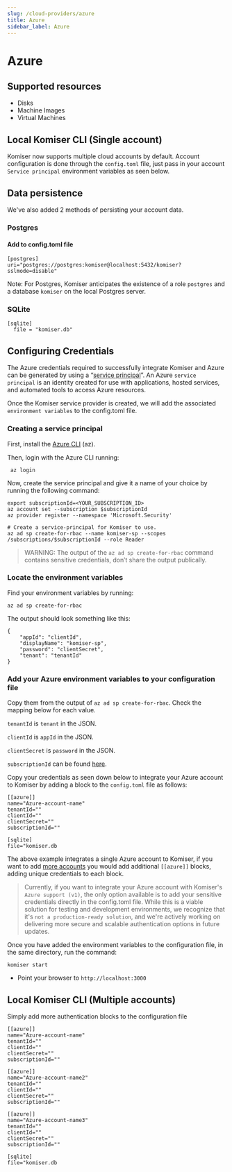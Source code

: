 ```yaml
---
slug: /cloud-providers/azure
title: Azure
sidebar_label: Azure
---
```


# Azure

## Supported resources
- Disks
- Machine Images
- Virtual Machines

## Local Komiser CLI (Single account)

Komiser now supports multiple cloud accounts by default. Account configuration is done through the `config.toml` file, just pass in your account `Service principal` environment variables as seen below.

## Data persistence 
We've also added 2 methods of persisting your account data.
### Postgres
#### Add to config.toml file
```
[postgres]
uri="postgres://postgres:komiser@localhost:5432/komiser?sslmode=disable"
```
Note: For Postgres, Komiser anticipates the existence of a role `postgres` and a database `komiser` on the local Postgres server.

### SQLite

```
[sqlite]
  file = "komiser.db"
```

## Configuring Credentials

The Azure credentials required to successfully integrate Komiser and Azure can be generated by using a “[service principal](https://learn.microsoft.com/en-us/cli/azure/create-an-azure-service-principal-azure-cli)”. An Azure `service principal` is an identity created for use with applications, hosted services, and automated tools to access Azure resources.

Once the Komiser service provider is created, we will add the associated `environment variables` to the config.toml file.

### Creating a service principal
First, install the [Azure CLI](https://learn.microsoft.com/en-us/cli/azure/install-azure-cli) (az).

Then, login with the Azure CLI running:
```
 az login
```

Now, create the service principal and give it a name of your choice by running the following command:
```
export subscriptionId=<YOUR_SUBSCRIPTION_ID>
az account set --subscription $subscriptionId
az provider register --namespace 'Microsoft.Security'

# Create a service-principal for Komiser to use. 
az ad sp create-for-rbac --name komiser-sp --scopes /subscriptions/$subscriptionId --role Reader
```
> WARNING: The output of the `az ad sp create-for-rbac` command contains sensitive credentials, don’t share the output publically.

### Locate the environment variables
Find your environment variables by running:
```
az ad sp create-for-rbac
```
The output should look something like this:
```
{ 
    "appId": "clientId",
    "displayName": "komiser-sp",
    "password": "clientSecret",
    "tenant": "tenantId"
}
```

### Add your Azure environment variables to your configuration file

Copy them from the output of `az ad sp create-for-rbac`. Check the mapping below for each value.

`tenantId` is `tenant` in the JSON.

`clientId` is `appId` in the JSON.

`clientSecret` is `password` in the JSON.

`subscriptionId` can be found [here](https://learn.microsoft.com/en-us/azure/azure-portal/get-subscription-tenant-id).

Copy your credentials as seen down below to integrate your Azure account to Komiser by adding a block to the `config.toml` file as follows:

```
[[azure]]
name="Azure-account-name"
tenantId=""
clientId=""
clientSecret=""
subscriptionId=""

[sqlite]
file="komiser.db
```
                                        

The above example integrates a single Azure account to Komiser, if you want to add [more accounts](./azure.md#local-komiser-cli-multiple-accounts) you would add additional `[[azure]]` blocks, adding unique credentials to each block.

>Currently, if you want to integrate your Azure account with Komiser's `Azure support (v1)`, the only option available is to add your sensitive credentials directly in the config.toml file. While this is a viable solution for testing and development environments, we recognize that it's `not a production-ready solution`, and we're actively working on delivering more secure and scalable authentication options in future updates.

Once you have added the environment variables to the configuration file, in the same directory, run the command:

```
komiser start 
```

* Point your browser to `http://localhost:3000`

## Local Komiser CLI (Multiple accounts)
Simply add more authentication blocks to the configuration file

```
[[azure]]
name="Azure-account-name"
tenantId=""
clientId=""
clientSecret=""
subscriptionId=""

[[azure]]
name="Azure-account-name2"
tenantId=""
clientId=""
clientSecret=""
subscriptionId=""

[[azure]]
name="Azure-account-name3"
tenantId=""
clientId=""
clientSecret=""
subscriptionId=""

[sqlite]
file="komiser.db
```